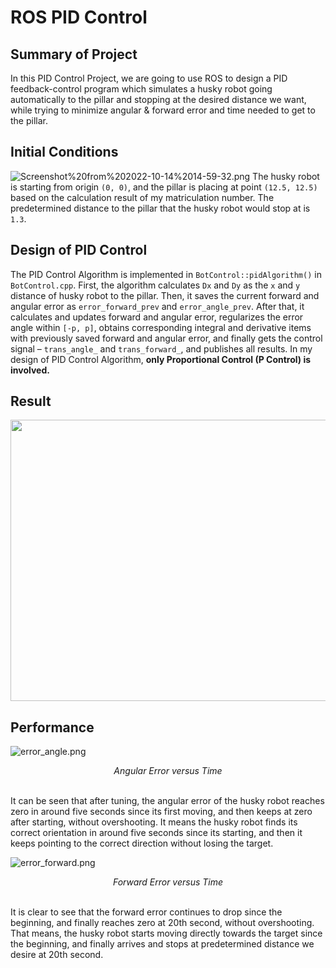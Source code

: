# ROS PID Control

## Summary of Project

In this PID Control Project, we are going to use ROS to design a PID feedback-control program which simulates a husky robot going automatically to the pillar and stopping at the desired distance we want, while trying to minimize angular & forward error and time needed to get to the pillar.

## Initial Conditions

![Screenshot%20from%202022-10-14%2014-59-32.png](https://github.com/Yu-Haikuo/Robotics-ROS-PID-Control/blob/main/Figures/Screenshot%20from%202022-10-14%2014-59-32.png)
The husky robot is starting from origin `(0, 0)`, and the pillar is placing at point `(12.5, 12.5)` based on the calculation result of my matriculation number. The predetermined distance to the pillar that the husky robot would stop at is `1.3`. 

## Design of PID Control

The PID Control Algorithm is implemented in `BotControl::pidAlgorithm()` in `BotControl.cpp`. First, the algorithm calculates `Dx` and `Dy` as the `x` and `y` distance of husky robot to the pillar. Then, it saves the current forward and angular error as `error_forward_prev` and `error_angle_prev`. After that, it calculates and updates forward and angular error, regularizes the error angle within `[-p, p]`, obtains corresponding integral and derivative items with previously saved forward and angular error, and finally gets the control signal – `trans_angle_` and `trans_forward_`, and publishes all results. In my design of PID Control Algorithm, **only Proportional Control (P Control) is involved.**

## Result

<p align="center">
    <img height="450" width="800" src="https://github.com/Yu-Haikuo/Robotics-ROS-PID-Control/blob/main/Figures/ezgif.com-gif-maker.gif">
</p>

## Performance

![error_angle.png](https://github.com/Yu-Haikuo/Robotics-ROS-PID-Control/blob/main/Figures/error_angle.png)
<div align="center">
    <em>Angular Error versus Time</em>
</div>
<br/>

It can be seen that after tuning, the angular error of the husky robot reaches zero in around five seconds since its first moving, and then keeps at zero after starting, without overshooting. It means the husky robot finds its correct orientation in around five seconds since its starting, and then it keeps pointing to the correct direction without losing the target.

![error_forward.png](https://github.com/Yu-Haikuo/Robotics-ROS-PID-Control/blob/main/Figures/error_forward.png)
<div align="center">
    <em>Forward Error versus Time</em>
</div>
<br/>

It is clear to see that the forward error continues to drop since the beginning, and finally reaches zero at 20th second, without overshooting. That means, the husky robot starts moving directly towards the target since the beginning, and finally arrives and stops at predetermined distance we desire at 20th second.

